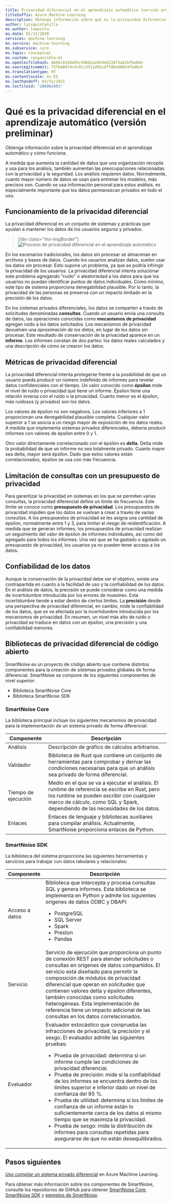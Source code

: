 ```yaml
---
title: Privacidad diferencial en el aprendizaje automático (versión preliminar)
titleSuffix: Azure Machine Learning
description: Obtenga información sobre qué es la privacidad diferencial y cómo puede implementar sistemas privados diferenciales que conserven la privacidad de los datos.
author: luisquintanilla
ms.author: luquinta
ms.date: 01/21/2020
services: machine-learning
ms.service: machine-learning
ms.subservice: core
ms.topic: conceptual
ms.custom: responsible-ml
ms.openlocfilehash: de85c8184e05c9d662a2854e6138f3a61bfba8de
ms.sourcegitcommit: 73fb48074c4c91c3511d5bcdffd6e40854fb46e5
ms.translationtype: HT
ms.contentlocale: es-ES
ms.lasthandoff: 03/31/2021
ms.locfileid: "106062461"
---
```

# <a name="what-is-differential-privacy-in-machine-learning-preview"></a>Qué es la privacidad diferencial en el aprendizaje automático (versión preliminar)

Obtenga información sobre la privacidad diferencial en el aprendizaje automático y cómo funciona.

A medida que aumenta la cantidad de datos que una organización recopila y usa para los análisis, también aumentan las preocupaciones relacionadas con la privacidad y la seguridad. Los análisis requieren datos. Normalmente, cuanto mayor número de datos se usan para entrenar los modelos, más precisos son. Cuando se usa información personal para estos análisis, es especialmente importante que los datos permanezcan privados en todo el uso.

## <a name="how-differential-privacy-works"></a>Funcionamiento de la privacidad diferencial

La privacidad diferencial es un conjunto de sistemas y prácticas que ayudan a mantener los datos de los usuarios seguros y privados.

> [!div class="mx-imgBorder"]
> ![Proceso de privacidad diferencial en el aprendizaje automático](./media/concept-differential-privacy/differential-privacy-machine-learning.jpg)

En los escenarios tradicionales, los datos sin procesar se almacenan en archivos y bases de datos. Cuando los usuarios analizan datos, suelen usar los datos sin procesar. Esto supone un problema, ya que se podría infringir la privacidad de los usuarios. La privacidad diferencial intenta solucionar este problema agregando "ruido" o aleatoriedad a los datos para que los usuarios no puedan identificar puntos de datos individuales. Como mínimo, este tipo de sistema proporciona denegabilidad plausible. Por lo tanto, la privacidad de las personas se preserva con un impacto limitado en la precisión de los datos.

En los sistemas privados diferenciales, los datos se comparten a través de solicitudes denominadas **consultas**. Cuando un usuario envía una consulta de datos, las operaciones conocidas como **mecanismos de privacidad** agregan ruido a los datos solicitados. Los mecanismos de privacidad devuelven una *aproximación de los datos*, en lugar de los datos sin procesar. Este resultado de conservación de la privacidad aparece en un **informe**. Los informes constan de dos partes: los datos reales calculados y una descripción de cómo se crearon los datos.

## <a name="differential-privacy-metrics"></a>Métricas de privacidad diferencial

La privacidad diferencial intenta protegerse frente a la posibilidad de que un usuario pueda producir un número indefinido de informes para revelar datos confidenciales con el tiempo. Un valor conocido como **épsilon** mide el nivel de ruido o privacidad que tiene un informe. Épsilon tiene una relación inversa con el ruido o la privacidad. Cuanto menor es el épsilon, más ruidosos (y privados) son los datos.

Los valores de épsilon no son negativos. Los valores inferiores a 1 proporcionan una denegabilidad plausible completa. Cualquier valor superior a 1 se asocia a un riesgo mayor de exposición de los datos reales. A medida que implementa sistemas privados diferenciales, debería producir informes con valores de épsilon entre 0 y 1.

Otro valor directamente correlacionado con el épsilon es **delta**. Delta mide la probabilidad de que un informe no sea totalmente privado. Cuanto mayor sea delta, mayor será épsilon. Dado que estos valores están correlacionados, épsilon se usa con más frecuencia.

## <a name="limit-queries-with-a-privacy-budget"></a>Limitación de consultas con un presupuesto de privacidad

Para garantizar la privacidad en sistemas en los que se permiten varias consultas, la privacidad diferencial define un límite de frecuencia. Este límite se conoce como **presupuesto de privacidad**. Los presupuestos de privacidad impiden que los datos se vuelvan a crear a través de varias consultas. A los presupuestos de privacidad se les asigna una cantidad de épsilon, normalmente entre 1 y 3, para limitar el riesgo de reidentificación. A medida que se generan informes, los presupuestos de privacidad realizan un seguimiento del valor de épsilon de informes individuales, así como del agregado para todos los informes. Una vez que se ha gastado o agotado un presupuesto de privacidad, los usuarios ya no pueden tener acceso a los datos. 

## <a name="reliability-of-data"></a>Confiabilidad de los datos

Aunque la conservación de la privacidad debe ser el objetivo, existe una contrapartida en cuanto a la facilidad de uso y la confiabilidad de los datos. En el análisis de datos, la precisión se puede considerar como una medida de incertidumbre introducida por los errores de muestreo. Esta incertidumbre tiende a estar dentro de ciertos límites. La **precisión** desde una perspectiva de privacidad diferencial, en cambio, mide la confiabilidad de los datos, que se ve afectada por la incertidumbre introducida por los mecanismos de privacidad. En resumen, un nivel más alto de ruido o privacidad se traduce en datos con un épsilon, una precisión y una confiabilidad menores. 

## <a name="open-source-differential-privacy-libraries"></a>Bibliotecas de privacidad diferencial de código abierto

SmartNoise es un proyecto de código abierto que contiene distintos componentes para la creación de sistemas privados globales de forma diferencial. SmartNoise se compone de los siguientes componentes de nivel superior:

- Biblioteca SmartNoise Core
- Biblioteca SmartNoise SDK

### <a name="smartnoise-core"></a>SmartNoise Core

La biblioteca principal incluye los siguientes mecanismos de privacidad para la implementación de un sistema privado de forma diferencial:

|Componente  |Descripción  |
|---------|---------|
|Análisis     | Descripción de gráfico de cálculos arbitrarios. |
|Validador     | Biblioteca de Rust que contiene un conjunto de herramientas para comprobar y derivar las condiciones necesarias para que un análisis sea privado de forma diferencial.          |
|Tiempo de ejecución     | Medio en el que se va a ejecutar el análisis. El runtime de referencia se escribe en Rust, pero los runtime se pueden escribir con cualquier marco de cálculo, como SQL y Spark, dependiendo de las necesidades de los datos.        |
|Enlaces     | Enlaces de lenguaje y bibliotecas auxiliares para compilar análisis. Actualmente, SmartNoise proporciona enlaces de Python. |

### <a name="smartnoise-sdk"></a>SmartNoise SDK

La biblioteca del sistema proporciona las siguientes herramientas y servicios para trabajar con datos tabulares y relacionales:

|Componente  |Descripción  |
|---------|---------|
|Acceso a datos     | Biblioteca que intercepta y procesa consultas SQL y genera informes. Esta biblioteca se implementa en Python y admite los siguientes orígenes de datos ODBC y DBAPI:<ul><li>PostgreSQL</li><li>SQL Server</li><li>Spark</li><li>Preston</li><li>Pandas</li></ul>|
|Servicio     | Servicio de ejecución que proporciona un punto de conexión REST para atender solicitudes o consultas en orígenes de datos compartidos. El servicio está diseñado para permitir la composición de módulos de privacidad diferencial que operan en solicitudes que contienen valores delta y épsilon diferentes, también conocidas como solicitudes heterogéneas. Esta implementación de referencia tiene un impacto adicional de las consultas en los datos correlacionados. |
|Evaluador     | Evaluador estocástico que comprueba las infracciones de privacidad, la precisión y el sesgo. El evaluador admite las siguientes pruebas: <ul><li>Prueba de privacidad: determina si un informe cumple las condiciones de privacidad diferencial.</li><li>Prueba de precisión: mide si la confiabilidad de los informes se encuentra dentro de los límites superior e inferior dado un nivel de confianza del 95 %.</li><li>Prueba de utilidad: determina si los límites de confianza de un informe están lo suficientemente cerca de los datos al mismo tiempo que se maximiza la privacidad.</li><li>Prueba de sesgo: mide la distribución de informes para consultas repetidas para asegurarse de que no están desequilibrados.</li></ul> |

## <a name="next-steps"></a>Pasos siguientes

[Uso compilar un sistema privado diferencial](how-to-differential-privacy.md) en Azure Machine Learning.

Para obtener más información sobre los componentes de SmartNoise, consulte los repositorios de GitHub para obtener [SmartNoise Core](https://github.com/opendifferentialprivacy/smartnoise-core), [SmartNoise SDK](https://github.com/opendifferentialprivacy/smartnoise-sdk) y [ejemplos de SmartNoise](https://github.com/opendifferentialprivacy/smartnoise-samples).